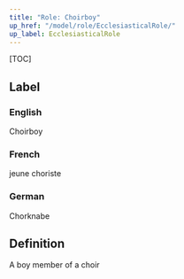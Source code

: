 ```yaml
---
title: "Role: Choirboy"
up_href: "/model/role/EcclesiasticalRole/"
up_label: EcclesiasticalRole
---
```


[TOC]

## Label

### English
Choirboy

### French
jeune choriste

### German
Chorknabe

## Definition
A boy member of a choir
